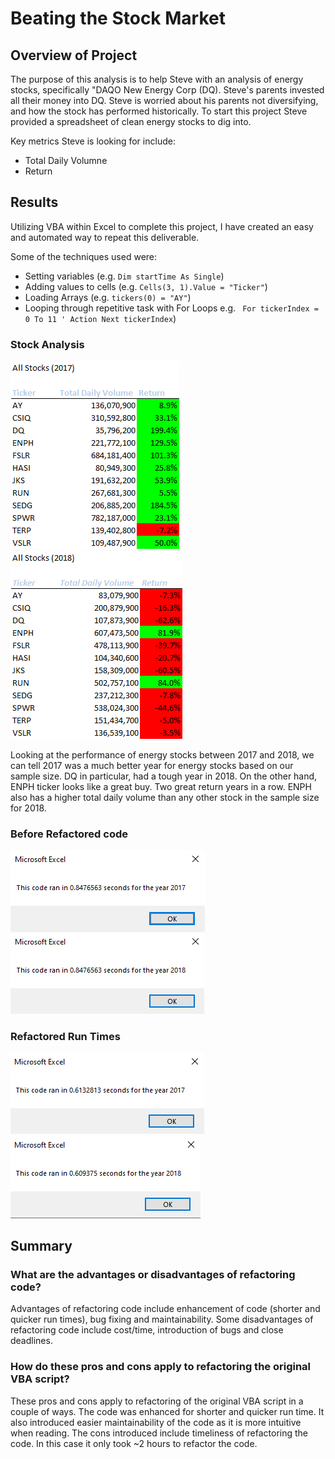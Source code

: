 # Beating the Stock Market

## Overview of Project
The purpose of this analysis is to help Steve with an analysis of energy stocks, specifically "DAQO New Energy Corp (DQ). Steve's parents invested all their money into DQ. Steve is worried about his parents not diversifying, and how the stock has performed historically. To start this project Steve provided a spreadsheet of clean energy stocks to dig into. 

Key metrics Steve is looking for include:  
- Total Daily Volumne
- Return


## Results

Utilizing VBA within Excel to complete this project, I have created an easy and automated way to repeat this deliverable. 

Some of the techniques used were:
- Setting variables (e.g. ```Dim startTime As Single```)
- Adding values to cells (e.g. ```Cells(3, 1).Value = "Ticker"```)
- Loading Arrays (e.g. ```tickers(0) = "AY"```)
- Looping through repetitive task with For Loops e.g.
        ``` For tickerIndex = 0 To 11
        ' Action
        Next tickerIndex```)



### Stock Analysis

![2017 Stock Analysis](/Resources/All_Stocks_(2017).png)
![2018 Stock Analysis](/Resources/All_Stocks_(2018).png)

Looking at the performance of energy stocks between 2017 and 2018, we can tell 2017 was a much better year for energy stocks based on our sample size. DQ in particular, had a tough year in 2018. On the other hand, ENPH ticker looks like a great buy. Two great return years in a row. ENPH also has a higher total daily volume than any other stock in the sample size for 2018. 

### Before Refactored code

![2017 Before Refactored Run Time](/Resources/VBA_Challenge_2017_Before_Refactoring.PNG)
![2018 Before Refactored Run Time](/Resources/VBA_Challenge_2018_Before_Refactoring.PNG)

### Refactored Run Times

![2017 Refactored Run Time](/Resources/VBA_Challenge_2017.PNG)
![2018 Refactored Run Time](/Resources/VBA_Challenge_2018.PNG)


## Summary

### What are the advantages or disadvantages of refactoring code?
Advantages of refactoring code include enhancement of code (shorter and quicker run times), bug fixing and maintainability. Some disadvantages of refactoring code include cost/time, introduction of bugs and close deadlines. 


### How do these pros and cons apply to refactoring the original VBA script?
These pros and cons apply to refactoring of the original VBA script in a couple of ways. The code was enhanced for shorter and quicker run time. It also introduced easier maintainability of the code as it is more intuitive when reading. The cons introduced include timeliness of refactoring the code. In this case it only took ~2 hours to refactor the code. 

